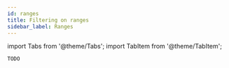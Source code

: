 ```yaml
---
id: ranges
title: Filtering on ranges
sidebar_label: Ranges
---
```

import Tabs from '@theme/Tabs';
import TabItem from '@theme/TabItem';



```
TODO
```